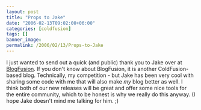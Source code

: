 ```yaml
---
layout: post
title: "Props to Jake"
date: "2006-02-13T09:02:00+06:00"
categories: [coldfusion]
tags: []
banner_image: 
permalink: /2006/02/13/Props-to-Jake
---
```


I just wanted to send out a quick (and public) thank you to Jake over at <a href="http://www.blogfusion.com/index.cfm?commentID=2">BlogFusion</a>. If you don't know about BlogFusion, it is another ColdFusion-based blog. Technically, my competition - but Jake has been very cool with sharing some code with me that will also make <i>my</i> blog better as well. I think both of our new releases will be great and offer some nice tools for the entire community, which to be honest is why we really do this anyway. (I hope Jake doesn't mind me talking for him. ;)